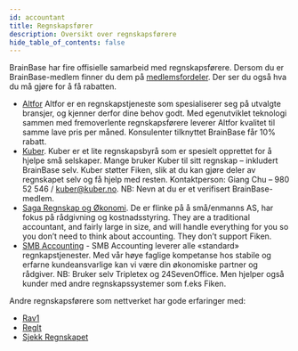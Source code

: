 ```yaml
---
id: accountant
title: Regnskapsfører
description: Oversikt over regnskapsførere
hide_table_of_contents: false
---
```

BrainBase har fire offisielle samarbeid med regnskapsførere. Dersom du er BrainBase-medlem finner du dem på [medlemsfordeler](brainbase.no/medlemsfordeler). Der ser du også hva du må gjøre for å få rabatten.

* [Altfor](https://altfor.no/) 
Altfor er en regnskapstjeneste som spesialiserer seg på utvalgte bransjer, og kjenner derfor dine behov godt. Med egenutviklet teknologi sammen med fremoverlente regnskapsførere leverer Altfor kvalitet til samme lave pris per måned. Konsulenter tilknyttet BrainBase får 10% rabatt.
* [Kuber](http://www.kuber.no/). Kuber er et lite regnskapsbyrå som er spesielt opprettet for å hjelpe små selskaper. Mange bruker Kuber til sitt regnskap – inkludert BrainBase selv. Kuber støtter Fiken, slik at du kan gjøre deler av regnskapet selv og få hjelp med resten.
Kontaktperson: Giang Chu – 980 52 546 / kuber@kuber.no.
NB: Nevn at du er et verifisert BrainBase-medlem.
* [Saga Regnskap og Økonomi](http://www.sagaro.no/). De er flinke på å små/enmanns AS, har fokus på rådgivning og kostnadsstyring. They are a traditional accountant, and fairly large in size, and will handle everything for you so you don’t need to think about accounting. They don’t support Fiken.
* [SMB Accounting](https://smba.no/) - SMB Accounting leverer alle «standard» regnkapstjenester. Med vår høye faglige kompetanse hos stabile og erfarne kundeansvarlige kan vi være din økonomiske partner og rådgiver.
NB: Bruker selv Tripletex og 24SevenOffice. Men hjelper også kunder med andre regnskapssystemer som f.eks Fiken.

Andre regnskapsførere som nettverket har gode erfaringer med:

* [Rav1](http://www.rav1.no/)
* [RegIt](https://www.regitregnskap.no)
* [Sjekk Regnskapet](https://www.sjekkregnskapet.no)
